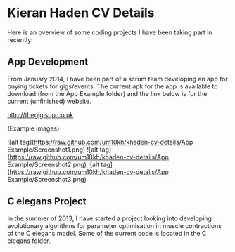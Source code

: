 # Kieran Haden CV Details

Here is an overview of some coding projects I have been taking part in recently:

App Development
---------------

From January 2014, I have been part of a scrum team developing an app for 
buying tickets for gigs/events. The current apk for the app is available to
download (from the App Example folder) and the link below is for the current 
(unfinished) website.

http://thegigisup.co.uk

(Example images)

![alt tag](https://raw.github.com/um10kh/khaden-cv-details/App Example/Screenshot1.png)
![alt tag](https://raw.github.com/um10kh/khaden-cv-details/App Example/Screenshot2.png)
![alt tag](https://raw.github.com/um10kh/khaden-cv-details/App Example/Screenshot3.png)

C elegans Project
-----------------

In the summer of 2013, I have started a project looking into developing
evolutionary algorithms for parameter optimisation in muscle contractions of the
C elegans model. Some of the current code is located in the C elegans folder.
